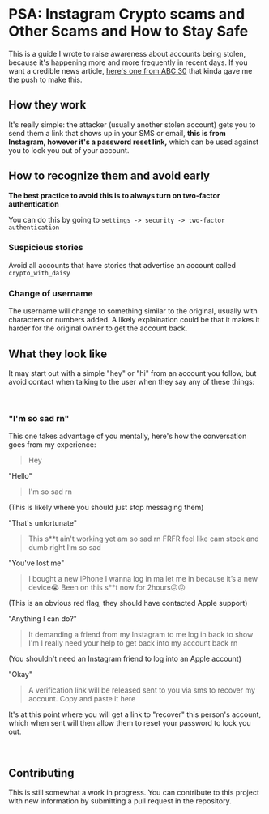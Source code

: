# PSA: Instagram Crypto scams and Other Scams and How to Stay Safe

This is a guide I wrote to raise awareness about accounts being stolen, because it's happening more and more frequently in recent days. If you want a credible news article, [here's one from ABC 30](https://abc30.com/instagram-scam-bitcoin/11240519/) that kinda gave me the push to make this.

## How they work

It's really simple: the attacker (usually another stolen account) gets you to send them a link that shows up in your SMS or email, **this is from Instagram, however it's a password reset link,** which can be used against you to lock you out of your account.

## How to recognize them and avoid early

**The best practice to avoid this is to always turn on two-factor authentication**

You can do this by going to `settings -> security -> two-factor authentication` 

### Suspicious stories

Avoid all accounts that have stories that advertise an account called `crypto_with_daisy`

### Change of username

The username will change to something similar to the original, usually with characters or numbers added. A likely explaination could be that it makes it harder for the original owner to get the account back.

## What they look like

It may start out with a simple "hey" or "hi" from an account you follow, but avoid contact when talking to the user when they say any of these things:

<br>

### "I'm so sad rn"

This one takes advantage of you mentally, here's how the conversation goes from my experience:

> Hey

"Hello"

> I'm so sad rn

(This is likely where you should just stop messaging them)

"That's unfortunate"

> This s**t ain't working yet am so sad rn FRFR feel like cam stock and dumb right I’m so sad

"You've lost me"

> I bought a new iPhone I wanna log in ma let me in because it’s a new device😭
> Been on this s**t now for 2hours😖😖

(This is an obvious red flag, they should have contacted Apple support)

"Anything I can do?"

> It demanding a friend from my Instagram to me log in back to show I'm
> I really need your help to get back into my account back rn

(You shouldn't need an Instagram friend to log into an Apple account)

"Okay"

> A verification link will be released sent to you via sms to recover my account. Copy and paste it here

It's at this point where you will get a link to "recover" this person's account, which when sent will then allow them to reset your password to lock you out.

<br>

## Contributing

This is still somewhat a work in progress. You can contribute to this project with new information by submitting a pull request in the repository.
